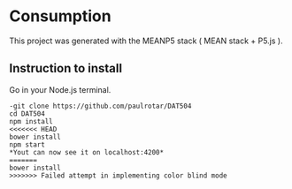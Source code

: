 # Consumption

This project was generated with the MEANP5 stack ( MEAN stack + P5.js ).

## Instruction to install

Go in your Node.js terminal.

```
-git clone https://github.com/paulrotar/DAT504 
cd DAT504
npm install
<<<<<<< HEAD
bower install
npm start
*Yout can now see it on localhost:4200* 
=======
bower install 
>>>>>>> Failed attempt in implementing color blind mode

```
